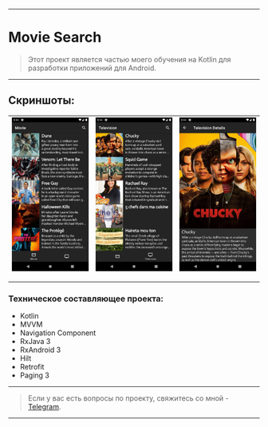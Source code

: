 ____

# Movie Search

> Этот проект является частью моего обучения на Kotlin для разработки приложений для Android.

____

## Скриншоты:

| <img src="pictures/device_screen_1.png"> | <img src="pictures/device_screen_2.png"> | <img src="pictures/device_screen_3.png"> |
| ---------------------------------------------- | -------------------------------------------- | ------------------------------------------- | 

____

### Техническое составляющее проекта:

- Kotlin
- MVVM
- Navigation Component
- RxJava 3
- RxAndroid 3
- Hilt
- Retrofit
- Paging 3

____

> Если у вас есть вопросы по проекту, свяжитесь со мной - [Telegram](https://t.me/zurbaevi).

___
